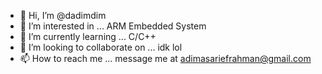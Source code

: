 - 👋 Hi, I’m @dadimdim
- 👀 I’m interested in ... ARM Embedded System
- 🌱 I’m currently learning ... C/C++
- 💞️ I’m looking to collaborate on ... idk lol 
- 📫 How to reach me ... message me at adimasariefrahman@gmail.com

<!---
dadimdim/dadimdim is a ✨ special ✨ repository because its `README.md` (this file) appears on your GitHub profile.
You can click the Preview link to take a look at your changes.
--->
